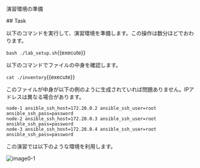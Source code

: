 演習環境の準備

## Task

以下のコマンドを実行して、演習環境を準備します。この操作は数分ほどでおわります。

`bash ./lab_setup.sh`{{execute}}

以下のコマンドでファイルの中身を確認します。

`cat ./inventory`{{execute}}

このファイルが中身が以下の例のように生成されていれば問題ありません。IPアドレスは異なる場合があります。

```
node-1 ansible_ssh_host=172.20.0.2 ansible_ssh_user=root ansible_ssh_pass=password
node-2 ansible_ssh_host=172.20.0.3 ansible_ssh_user=root ansible_ssh_pass=password
node-3 ansible_ssh_host=172.20.0.4 ansible_ssh_user=root ansible_ssh_pass=password
```

この演習では以下のような環境を利用します。

![image0-1](https://raw.githubusercontent.com/irixjp/katacoda-scenarios/master/ansible-101/images/image0-1.png "image0-1")

